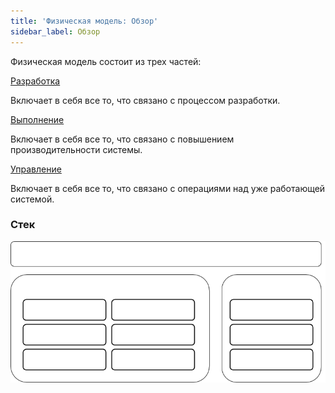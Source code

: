```yaml
---
title: 'Физическая модель: Обзор'
sidebar_label: Обзор
---
```


Физическая модель состоит из трех частей: 

[Разработка](Development.md)

Включает в себя все то, что связано с процессом разработки.

[Выполнение](Execution.md)

Включает в себя все то, что связано с повышением производительности системы.

[Управление](Management.md)

Включает в себя все то, что связано с операциями над уже работающей системой.

### Стек

![](download/temp/svgout5141328366480751469.png)

  
